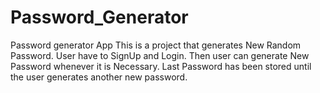 # Password_Generator
Password generator App
This is a project that generates New Random Password.
User have to SignUp and Login. Then user can generate New Password whenever it is Necessary.
Last Password has been stored until the user generates another new password.

